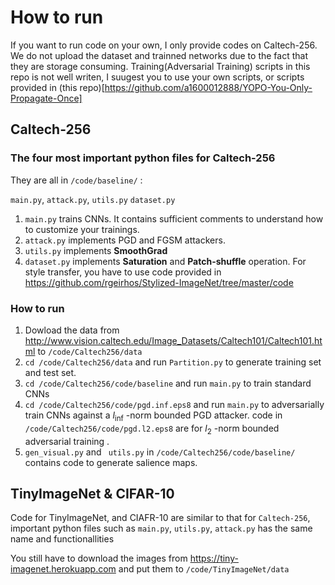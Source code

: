 
# How to run
If you want to run code on your own, I only provide codes on Caltech-256.
We do not upload the dataset and trainned networks due to the fact that they are storage consuming.
Training(Adversarial Training) scripts in this repo is not well writen, I suugest you to use your own scripts, or scripts provided in (this repo)[https://github.com/a1600012888/YOPO-You-Only-Propagate-Once]



## Caltech-256

### The four most important python files for Caltech-256

They are all in  `/code/baseline/` :

 `main.py`, `attack.py`, `utils.py` `dataset.py`

1. `main.py`  trains CNNs.  It contains sufficient comments to understand how to customize your trainings.
2. `attack.py` implements PGD and FGSM attackers.
3. `utils.py` implements **SmoothGrad** 
4. `dataset.py` implements **Saturation** and **Patch-shuffle** operation. For style transfer, you have to use code provided in https://github.com/rgeirhos/Stylized-ImageNet/tree/master/code



### How to run

1. Dowload the data from  http://www.vision.caltech.edu/Image_Datasets/Caltech101/Caltech101.html to `/code/Caltech256/data`  
2. `cd /code/Caltech256/data`   and run `Partition.py` to generate training set and test set.
3. `cd /code/Caltech256/code/baseline` and run `main.py` to train standard CNNs
4.  `cd /code/Caltech256/code/pgd.inf.eps8` and run `main.py` to adversarially train CNNs against a $l_{\inf}$ -norm bounded PGD attacker. code in `/code/Caltech256/code/pgd.l2.eps8`  are for $l_2$ -norm bounded adversarial training .
5.  `gen_visual.py` and ` utils.py` in  `/code/Caltech256/code/baseline/` contains code to generate salience maps.



## TinyImageNet & CIFAR-10

Code for TinyImageNet, and CIAFR-10 are similar to that for `Caltech-256`,  important python files such as `main.py`, `utils.py`, `attack.py` has the same name and functionallities

You still have to download the images from https://tiny-imagenet.herokuapp.com and put them to `/code/TinyImageNet/data`



   

